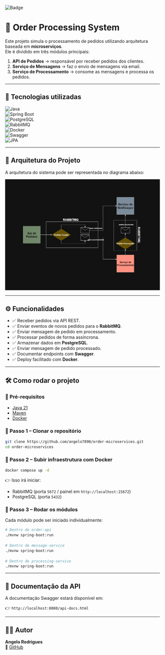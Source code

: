 ![Badge](https://img.shields.io/badge/status-%20Finalizado-green)
# 🛒 Order Processing System

Este projeto simula o processamento de pedidos utilizando arquitetura baseada em **microserviços**.  
Ele é dividido em três módulos principais:  

1. **API de Pedidos** → responsável por receber pedidos dos clientes.  
2. **Serviço de Mensagens** → faz o envio de mensagens via email.  
3. **Serviço de Processamento** → consome as mensagens e processa os pedidos.  

---

## 🚀 Tecnologias utilizadas

![Java](https://img.shields.io/badge/Java-21-red?logo=openjdk)  
![Spring Boot](https://img.shields.io/badge/Spring%20Boot-3.x-brightgreen?logo=springboot)  
![PostgreSQL](https://img.shields.io/badge/PostgreSQL-15-blue?logo=postgresql)  
![RabbitMQ](https://img.shields.io/badge/RabbitMQ-3.x-orange?logo=rabbitmq)  
![Docker](https://img.shields.io/badge/Docker-✔-blue?logo=docker)  
![Swagger](https://img.shields.io/badge/Swagger-API%20Docs-brightgreen?logo=swagger)  
![JPA](https://img.shields.io/badge/JPA-Hibernate-brown?logo=hibernate)  

---

## 📂 Arquitetura do Projeto

A arquitetura do sistema pode ser representada no diagrama abaixo:

<p align="center">
  <img src="./doc/diagram.jpg" alt="Diagrama da Arquitetura" width="700"/>
</p>

---

## ⚙️ Funcionalidades
- ✅ Receber pedidos via API REST.  
- ✅ Enviar eventos de novos pedidos para o **RabbitMQ**.  
- ✅ Enviar mensagem de pedido em processamento.  
- ✅ Processar pedidos de forma assíncrona.  
- ✅ Armazenar dados em **PostgreSQL**.  
- ✅ Enviar mensagem de pedido processado.  
- ✅ Documentar endpoints com **Swagger**.  
- ✅ Deploy facilitado com **Docker**.  
 
---

## 🛠️ Como rodar o projeto

### 🔹 Pré-requisitos
- [Java 21](https://adoptium.net/)  
- [Maven](https://maven.apache.org/)  
- [Docker](https://www.docker.com/)  

### 🔹 Passo 1 – Clonar o repositório
```bash
git clone https://github.com/angelo7890/order-microservices.git
cd order-microservices
```

### 🔹 Passo 2 – Subir infraestrutura com Docker
```bash
docker compose up -d
```

👉 Isso irá iniciar:  
- RabbitMQ (porta `5672` / painel em `http://localhost:15672`)  
- PostgreSQL (porta `5432`)  

### 🔹 Passo 3 – Rodar os módulos
Cada módulo pode ser iniciado individualmente:  

```bash
# Dentro de order-api
./mvnw spring-boot:run

# Dentro de message-service
./mvnw spring-boot:run

# Dentro de processing-service
./mvnw spring-boot:run
```

---

## 📖 Documentação da API
A documentação Swagger estará disponível em:  

👉 `http://localhost:8080/api-docs.html`  

---

## 👨‍💻 Autor
**Angelo Rodrigues**    
📎 [GitHub](https://github.com/angelo7890)  
